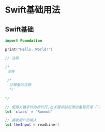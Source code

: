 # Swift基础用法
## Swift基础
~~~Swift
import Foundation

print("Hello, World!")

// 注释

/*
 注释
 
 /*
  注释里的注释
  */
 
*/

// 使用关键字作为标识符,在关键字前后添加重音符号（`）
let `class` = "Runoob"

// 接收用户的输入
let theInput = readLine()

~~~
~~~text

~~~
